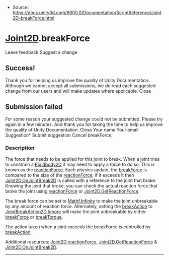 * Source: https://docs.unity3d.com/6000.0/Documentation/ScriptReference/Joint2D-breakForce.html

#  [Joint2D](https://docs.unity3d.com/6000.0/Documentation/ScriptReference/Joint2D.html).breakForce
Leave feedback
Suggest a change
## Success!
Thank you for helping us improve the quality of Unity Documentation. Although we cannot accept all submissions, we do read each suggested change from our users and will make updates where applicable.
Close
## Submission failed
For some reason your suggested change could not be submitted. Please <a>try again</a> in a few minutes. And thank you for taking the time to help us improve the quality of Unity Documentation.
Close
Your name Your email Suggestion* Submit suggestion
Cancel
breakForce; 
### Description
The force that needs to be applied for this joint to break.
When a joint tries to constrain a [Rigidbody2D](https://docs.unity3d.com/6000.0/Documentation/ScriptReference/Rigidbody2D.html) it may need to apply a force to do so. This is known as the [reactionForce](https://docs.unity3d.com/6000.0/Documentation/ScriptReference/Joint2D-reactionForce.html). Each physics update, the [breakForce](https://docs.unity3d.com/6000.0/Documentation/ScriptReference/Joint2D-breakForce.html) is compared to the size of the [reactionForce](https://docs.unity3d.com/6000.0/Documentation/ScriptReference/Joint2D-reactionForce.html); if it exceeds it then [Joint2D.OnJointBreak2D](https://docs.unity3d.com/6000.0/Documentation/ScriptReference/Joint2D.OnJointBreak2D.html) is called with a reference to the joint that broke. Knowing the joint that broke, you can check the actual reaction force that broke the joint using [reactionForce](https://docs.unity3d.com/6000.0/Documentation/ScriptReference/Joint2D-reactionForce.html) or [Joint2D.GetReactionForce](https://docs.unity3d.com/6000.0/Documentation/ScriptReference/Joint2D.GetReactionForce.html).  
  
The break force can be set to [Mathf.Infinity](https://docs.unity3d.com/6000.0/Documentation/ScriptReference/Mathf.Infinity.html) to make the joint unbreakable by any amount of reaction force. Alternately, setting the [breakAction](https://docs.unity3d.com/6000.0/Documentation/ScriptReference/Joint2D-breakAction.html) to [JointBreakAction2D.Ignore](https://docs.unity3d.com/6000.0/Documentation/ScriptReference/JointBreakAction2D.Ignore.html) will make the joint unbreakable by either [breakForce](https://docs.unity3d.com/6000.0/Documentation/ScriptReference/Joint2D-breakForce.html) or [breakTorque](https://docs.unity3d.com/6000.0/Documentation/ScriptReference/Joint2D-breakTorque.html).  
  
The action taken when a joint exceeds the breakForce is controlled by [breakAction](https://docs.unity3d.com/6000.0/Documentation/ScriptReference/Joint2D-breakAction.html).  
  
Additional resources: [Joint2D.reactionForce](https://docs.unity3d.com/6000.0/Documentation/ScriptReference/Joint2D-reactionForce.html), [Joint2D.GetReactionForce](https://docs.unity3d.com/6000.0/Documentation/ScriptReference/Joint2D.GetReactionForce.html) & [Joint2D.OnJointBreak2D](https://docs.unity3d.com/6000.0/Documentation/ScriptReference/Joint2D.OnJointBreak2D.html).
* * *
